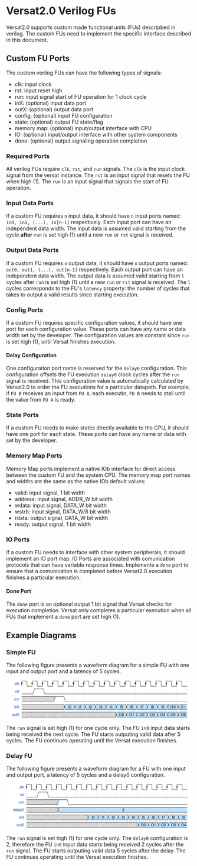 # Versat2.0 Verilog FUs
Versat2.0 supports custom made functional units (FUs) descripbed in verilog. The
custom FUs need to implement the specific interface described in this document.

## Custom FU Ports
The custom verilog FUs can have the following types of signals:
- clk: input clock
- rst: input reset high
- run: input signal start of FU operation for 1 clock cycle
- inX: (optional) input data port
- outX: (optional) output data port
- config: (optional) input FU configuration
- state: (optional) output FU state/flag
- memory map: (optional) input/output interface with CPU
- IO: (optional) input/output interface with other system components
- done: (optional) output signaling operation completion

### Required Ports
All verilog FUs require `clk`, `rst`, and `run` signals. 
The `clk` is the input clock signal from the versat instance. 
The `rst` is an input signal that resets the FU when high (1).
The `run` is an input signal that signals the start of FU operation.

### Input Data Ports
If a custom FU requires `n` input data, it should have `n` input ports named:
`in0, in1, (...), in[n-1]` respectively.
Each input port can have an independent data width.
The input data is assumed valid starting from the cycle **after** `run` is set
high (1) until a new `run` or `rst` signal is received.

### Output Data Ports
If a custom FU requires `n` output data, it should have `n` output ports named:
`out0, out1, (...), out[n-1]` respectively.
Each output port can have an independent data width.
The output data is assumed valid starting from `l` cycles after `run` is set
high (1) until a new `run` or `rst` signal is received.
The `l` cycles corresponds to the FU's `latency` property: the number of cycles
that takes to output a valid results since starting execution.

### Config Ports
If a custom FU requires specific configuration values, it should have one port
for each configuration value. 
These ports can have any name or data width set by the developer.
The configuration values are constant since `run` is set high (1), until Versat
finishes execution.

#### Delay Configuration
One configuration port name is reserved for the `delay0` configuration.
This configuration offsets the FU execution `delay0` clock cycles after the
`run` signal is received.
This configuration value is automatically calculated by Versat2.0 to order the 
FU executions for a particular datapath.
For example, if `FU B` receives an input from `FU A`, each executin, `FU B`
needs to stall until the value from `FU A` is ready.

### State Ports
If a custom FU needs to make states directly available to the CPU, it
should have one port for each state.
These ports can have any name or data with set by the developer.

### Memory Map Ports
Memory Map ports implement a native IOb interface for direct access between the
custom FU and the system CPU.
The memory map port names and widths are the same as the native IOb default
values:
- valid: input signal, 1 bit width
- address: input signal, ADDR_W bit width
- wdata: input signal, DATA_W bit width
- wstrb: input signal, DATA_W/8 bit width
- rdata: output signal, DATA_W bit width
- ready: output signal, 1 bit width

### IO Ports
If a custom FU needs to interface with other system peripherals, it should
implement an IO port map.
IO Ports are associated with comunication protocols that can have variable
response times. 
Implemente a `done` port to ensure that a comunication is completed before
Versat2.0 execution finishes a particular execution.

#### Done Port
The `done` port is an optional output 1 bit signal that Versat checks for
execution completion.
Versat only completes a particular execution when all FUs that implement a
`done` port are set high (1).

## Example Diagrams

### Simple FU
The following figure presents a waveform diagram for a simple FU with one input
and output port and a latency of 5 cycles.

![simple FU example](./figures/simple.png "simple FU example")

The `run` signal is set high (1) for one cycle only.
The FU `in0` input data starts being received the next cycle.
The FU starts outputing valid data after 5 cycles.
The FU continues operating until the Versat execution finishes.

### Delay FU
The following figure presents a waveform diagram for a FU with one input and
output port, a latency of 5 cycles and a delay0 configuration.

![delay FU example](./figures/delay.png "delay FU example")

The `run` signal is set high (1) for one cycle only.
The `delay0` configuration is 2, therefore the FU `in0` input data starts being received 2 cycles after the `run` signal.
The FU starts outputing valid data 5 cycles after the delay.
The FU continues operating until the Versat execution finishes.

